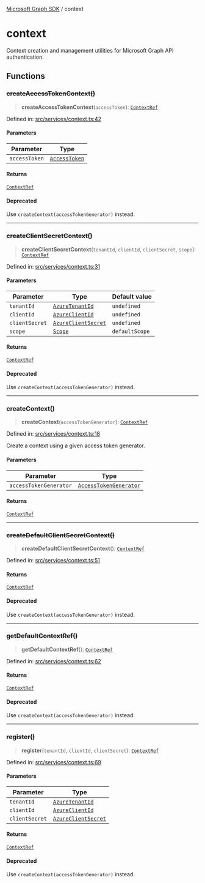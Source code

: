 [Microsoft Graph SDK](README.md) / context

# context

Context creation and management utilities for Microsoft Graph API authentication.

## Functions

### ~~createAccessTokenContext()~~

> **createAccessTokenContext**(`accessToken`): [`ContextRef`](Context-1.md#contextref)

Defined in: [src/services/context.ts:42](https://github.com/Future-Secure-AI/microsoft-graph/blob/main/src/services/context.ts#L42)

#### Parameters

| Parameter | Type |
| ------ | ------ |
| `accessToken` | [`AccessToken`](AccessToken.md#accesstoken) |

#### Returns

[`ContextRef`](Context-1.md#contextref)

#### Deprecated

Use `createContext(accessTokenGenerator)` instead.

***

### ~~createClientSecretContext()~~

> **createClientSecretContext**(`tenantId`, `clientId`, `clientSecret`, `scope`): [`ContextRef`](Context-1.md#contextref)

Defined in: [src/services/context.ts:31](https://github.com/Future-Secure-AI/microsoft-graph/blob/main/src/services/context.ts#L31)

#### Parameters

| Parameter | Type | Default value |
| ------ | ------ | ------ |
| `tenantId` | [`AzureTenantId`](AzureApplicationCredentials.md#azuretenantid) | `undefined` |
| `clientId` | [`AzureClientId`](AzureApplicationCredentials.md#azureclientid) | `undefined` |
| `clientSecret` | [`AzureClientSecret`](AzureApplicationCredentials.md#azureclientsecret) | `undefined` |
| `scope` | [`Scope`](AzureApplicationCredentials.md#scope) | `defaultScope` |

#### Returns

[`ContextRef`](Context-1.md#contextref)

#### Deprecated

Use `createContext(accessTokenGenerator)` instead.

***

### createContext()

> **createContext**(`accessTokenGenerator`): [`ContextRef`](Context-1.md#contextref)

Defined in: [src/services/context.ts:18](https://github.com/Future-Secure-AI/microsoft-graph/blob/main/src/services/context.ts#L18)

Create a context using a given access token generator.

#### Parameters

| Parameter | Type |
| ------ | ------ |
| `accessTokenGenerator` | [`AccessTokenGenerator`](AccessTokenGenerator.md#accesstokengenerator) |

#### Returns

[`ContextRef`](Context-1.md#contextref)

***

### ~~createDefaultClientSecretContext()~~

> **createDefaultClientSecretContext**(): [`ContextRef`](Context-1.md#contextref)

Defined in: [src/services/context.ts:51](https://github.com/Future-Secure-AI/microsoft-graph/blob/main/src/services/context.ts#L51)

#### Returns

[`ContextRef`](Context-1.md#contextref)

#### Deprecated

Use `createContext(accessTokenGenerator)` instead.

***

### ~~getDefaultContextRef()~~

> **getDefaultContextRef**(): [`ContextRef`](Context-1.md#contextref)

Defined in: [src/services/context.ts:62](https://github.com/Future-Secure-AI/microsoft-graph/blob/main/src/services/context.ts#L62)

#### Returns

[`ContextRef`](Context-1.md#contextref)

#### Deprecated

Use `createContext(accessTokenGenerator)` instead.

***

### ~~register()~~

> **register**(`tenantId`, `clientId`, `clientSecret`): [`ContextRef`](Context-1.md#contextref)

Defined in: [src/services/context.ts:69](https://github.com/Future-Secure-AI/microsoft-graph/blob/main/src/services/context.ts#L69)

#### Parameters

| Parameter | Type |
| ------ | ------ |
| `tenantId` | [`AzureTenantId`](AzureApplicationCredentials.md#azuretenantid) |
| `clientId` | [`AzureClientId`](AzureApplicationCredentials.md#azureclientid) |
| `clientSecret` | [`AzureClientSecret`](AzureApplicationCredentials.md#azureclientsecret) |

#### Returns

[`ContextRef`](Context-1.md#contextref)

#### Deprecated

Use `createContext(accessTokenGenerator)` instead.
